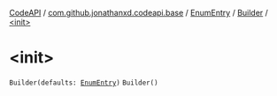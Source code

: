 [CodeAPI](../../../index.md) / [com.github.jonathanxd.codeapi.base](../../index.md) / [EnumEntry](../index.md) / [Builder](index.md) / [&lt;init&gt;](.)

# &lt;init&gt;

`Builder(defaults: `[`EnumEntry`](../index.md)`)`
`Builder()`